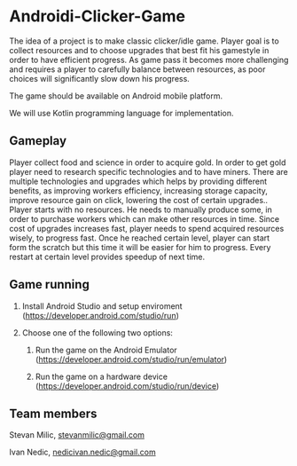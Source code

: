 # Androidi-Clicker-Game

The idea of a project is to make classic clicker/idle game. 
Player goal is to collect resources and to choose upgrades that best fit his gamestyle in order to have efficient progress. As game pass it becomes more challenging and requires a player to carefully balance between resources, as poor choices will significantly slow down his progress.

The game should be available on Android mobile platform.

We will use Kotlin programming language for implementation.

## Gameplay

Player collect food and science in order to acquire gold. In order to get gold player need to research specific technologies and to have miners. There are multiple technologies and upgrades which helps by providing different benefits, as improving workers efficiency, increasing storage capacity, improve resource gain on click, lowering the cost of certain upgrades..
Player starts with no resources. He needs to manually produce some, in order to purchase workers which can make other resources in time. Since cost of upgrades increases fast, player needs to spend acquired resources wisely, to progress fast. Once he reached certain level, player can start form the scratch but this time it will be easier for him to progress. Every restart at certain level provides speedup of next time.

## Game running

1. Install Android Studio and setup enviroment (https://developer.android.com/studio/run)

2. Choose one of the following two options:
    1. Run the game on the Android Emulator (https://developer.android.com/studio/run/emulator)

    2. Run the game on a hardware device (https://developer.android.com/studio/run/device)

## Team members
Stevan Milic, stevanmilic@gmail.com

Ivan Nedic, nedicivan.nedic@gmail.com

